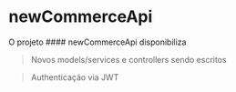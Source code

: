 # newCommerceApi

O projeto #### newCommerceApi disponibiliza

>Novos models/services e controllers sendo escritos

>Authenticação via JWT
